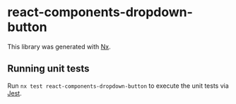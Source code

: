 # react-components-dropdown-button

This library was generated with [Nx](https://nx.dev).

## Running unit tests

Run `nx test react-components-dropdown-button` to execute the unit tests via [Jest](https://jestjs.io).
